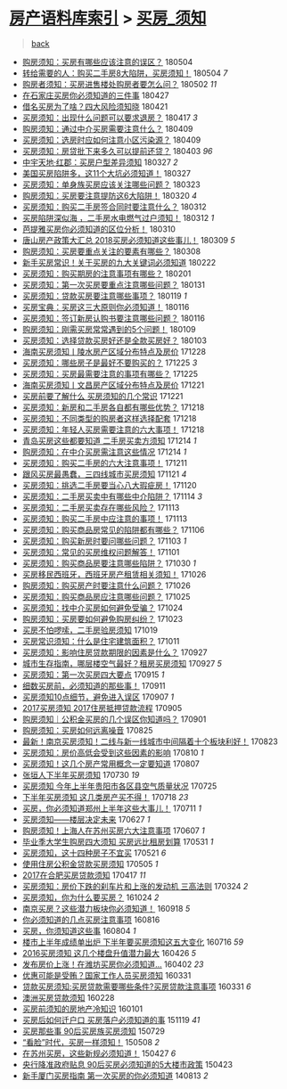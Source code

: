 [房产语料库索引](../../README.md)  > [买房_须知](买房_须知.md)
====
> [back](../README.md)

- [购房须知：买房有哪些应该注意的误区？](http://jkwz.applinzi.com/ittc/7099385093380637707.html#%E8%B4%AD%E6%88%BF%E9%A1%BB%E7%9F%A5%EF%BC%9A%E4%B9%B0%E6%88%BF%E6%9C%89%E5%93%AA%E4%BA%9B%E5%BA%94%E8%AF%A5%E6%B3%A8%E6%84%8F%E7%9A%84%E8%AF%AF%E5%8C%BA%EF%BC%9F) 180504  
- [转给需要的人：购买二手房8大陷阱，买房须知！](http://jkwz.applinzi.com/ittc/7099234787485287430.html#%E8%BD%AC%E7%BB%99%E9%9C%80%E8%A6%81%E7%9A%84%E4%BA%BA%EF%BC%9A%E8%B4%AD%E4%B9%B0%E4%BA%8C%E6%89%8B%E6%88%BF8%E5%A4%A7%E9%99%B7%E9%98%B1%EF%BC%8C%E4%B9%B0%E6%88%BF%E9%A1%BB%E7%9F%A5%EF%BC%81) 180504 *7* 
- [购房者须知：买房进售楼处购房者要怎么问？](http://jkwz.applinzi.com/ittc/7098474727184270353.html#%E8%B4%AD%E6%88%BF%E8%80%85%E9%A1%BB%E7%9F%A5%EF%BC%9A%E4%B9%B0%E6%88%BF%E8%BF%9B%E5%94%AE%E6%A5%BC%E5%A4%84%E8%B4%AD%E6%88%BF%E8%80%85%E8%A6%81%E6%80%8E%E4%B9%88%E9%97%AE%EF%BC%9F) 180502 *11* 
- [在石家庄买房你必须知道的三件事](http://jkwz.applinzi.com/ittc/7096603127396697098.html#%E5%9C%A8%E7%9F%B3%E5%AE%B6%E5%BA%84%E4%B9%B0%E6%88%BF%E4%BD%A0%E5%BF%85%E9%A1%BB%E7%9F%A5%E9%81%93%E7%9A%84%E4%B8%89%E4%BB%B6%E4%BA%8B) 180427  
- [借名买房为了啥？四大风险须知晓](http://jkwz.applinzi.com/ittc/7094478777877005319.html#%E5%80%9F%E5%90%8D%E4%B9%B0%E6%88%BF%E4%B8%BA%E4%BA%86%E5%95%A5%EF%BC%9F%E5%9B%9B%E5%A4%A7%E9%A3%8E%E9%99%A9%E9%A1%BB%E7%9F%A5%E6%99%93) 180421  
- [买房须知：出现什么问题可以要求退房？](http://jkwz.applinzi.com/ittc/7092982018273182726.html#%E4%B9%B0%E6%88%BF%E9%A1%BB%E7%9F%A5%EF%BC%9A%E5%87%BA%E7%8E%B0%E4%BB%80%E4%B9%88%E9%97%AE%E9%A2%98%E5%8F%AF%E4%BB%A5%E8%A6%81%E6%B1%82%E9%80%80%E6%88%BF%EF%BC%9F) 180417 *3* 
- [购房须知：通过中介买房需要注意什么？](http://jkwz.applinzi.com/ittc/7089981942407889927.html#%E8%B4%AD%E6%88%BF%E9%A1%BB%E7%9F%A5%EF%BC%9A%E9%80%9A%E8%BF%87%E4%B8%AD%E4%BB%8B%E4%B9%B0%E6%88%BF%E9%9C%80%E8%A6%81%E6%B3%A8%E6%84%8F%E4%BB%80%E4%B9%88%EF%BC%9F) 180409  
- [买房须知：选房时应如何注意小区污染源？](http://jkwz.applinzi.com/ittc/7089935793441473546.html#%E4%B9%B0%E6%88%BF%E9%A1%BB%E7%9F%A5%EF%BC%9A%E9%80%89%E6%88%BF%E6%97%B6%E5%BA%94%E5%A6%82%E4%BD%95%E6%B3%A8%E6%84%8F%E5%B0%8F%E5%8C%BA%E6%B1%A1%E6%9F%93%E6%BA%90%EF%BC%9F) 180409  
- [买房须知：房贷批下来多久可以提前还贷？](http://jkwz.applinzi.com/ittc/7087782589433906192.html#%E4%B9%B0%E6%88%BF%E9%A1%BB%E7%9F%A5%EF%BC%9A%E6%88%BF%E8%B4%B7%E6%89%B9%E4%B8%8B%E6%9D%A5%E5%A4%9A%E4%B9%85%E5%8F%AF%E4%BB%A5%E6%8F%90%E5%89%8D%E8%BF%98%E8%B4%B7%EF%BC%9F) 180403 *96* 
- [中宇天地·红郡：买房户型差异须知](http://jkwz.applinzi.com/ittc/7085183221967094800.html#%E4%B8%AD%E5%AE%87%E5%A4%A9%E5%9C%B0%C2%B7%E7%BA%A2%E9%83%A1%EF%BC%9A%E4%B9%B0%E6%88%BF%E6%88%B7%E5%9E%8B%E5%B7%AE%E5%BC%82%E9%A1%BB%E7%9F%A5) 180327 *2* 
- [美国买房陷阱多，这11个大坑必须知道！](http://jkwz.applinzi.com/ittc/7084992576996508679.html#%E7%BE%8E%E5%9B%BD%E4%B9%B0%E6%88%BF%E9%99%B7%E9%98%B1%E5%A4%9A%EF%BC%8C%E8%BF%9911%E4%B8%AA%E5%A4%A7%E5%9D%91%E5%BF%85%E9%A1%BB%E7%9F%A5%E9%81%93%EF%BC%81) 180327  
- [买房须知：单身族买房应该关注哪些问题？](http://jkwz.applinzi.com/ittc/7083634355081839632.html#%E4%B9%B0%E6%88%BF%E9%A1%BB%E7%9F%A5%EF%BC%9A%E5%8D%95%E8%BA%AB%E6%97%8F%E4%B9%B0%E6%88%BF%E5%BA%94%E8%AF%A5%E5%85%B3%E6%B3%A8%E5%93%AA%E4%BA%9B%E9%97%AE%E9%A2%98%EF%BC%9F) 180323  
- [购房须知：买房要注意提防这6大陷阱！](http://jkwz.applinzi.com/ittc/7082506312586101776.html#%E8%B4%AD%E6%88%BF%E9%A1%BB%E7%9F%A5%EF%BC%9A%E4%B9%B0%E6%88%BF%E8%A6%81%E6%B3%A8%E6%84%8F%E6%8F%90%E9%98%B2%E8%BF%996%E5%A4%A7%E9%99%B7%E9%98%B1%EF%BC%81) 180320 *4* 
- [买房须知：购买二手房签合同时要注意什么？](http://jkwz.applinzi.com/ittc/7079552161560396811.html#%E4%B9%B0%E6%88%BF%E9%A1%BB%E7%9F%A5%EF%BC%9A%E8%B4%AD%E4%B9%B0%E4%BA%8C%E6%89%8B%E6%88%BF%E7%AD%BE%E5%90%88%E5%90%8C%E6%97%B6%E8%A6%81%E6%B3%A8%E6%84%8F%E4%BB%80%E4%B9%88%EF%BC%9F) 180312  
- [买房陷阱深似海 ，二手房水电燃气过户须知！](http://jkwz.applinzi.com/ittc/7079519805331997706.html#%E4%B9%B0%E6%88%BF%E9%99%B7%E9%98%B1%E6%B7%B1%E4%BC%BC%E6%B5%B7+%EF%BC%8C%E4%BA%8C%E6%89%8B%E6%88%BF%E6%B0%B4%E7%94%B5%E7%87%83%E6%B0%94%E8%BF%87%E6%88%B7%E9%A1%BB%E7%9F%A5%EF%BC%81) 180312 *1* 
- [芭提雅买房你必须知道的区位分析！](http://jkwz.applinzi.com/ittc/7078965755637138448.html#%E8%8A%AD%E6%8F%90%E9%9B%85%E4%B9%B0%E6%88%BF%E4%BD%A0%E5%BF%85%E9%A1%BB%E7%9F%A5%E9%81%93%E7%9A%84%E5%8C%BA%E4%BD%8D%E5%88%86%E6%9E%90%EF%BC%81) 180310  
- [唐山房产政策大汇总 2018买房必须知道这些事儿！](http://jkwz.applinzi.com/ittc/7078469040366683153.html#%E5%94%90%E5%B1%B1%E6%88%BF%E4%BA%A7%E6%94%BF%E7%AD%96%E5%A4%A7%E6%B1%87%E6%80%BB+2018%E4%B9%B0%E6%88%BF%E5%BF%85%E9%A1%BB%E7%9F%A5%E9%81%93%E8%BF%99%E4%BA%9B%E4%BA%8B%E5%84%BF%EF%BC%81) 180309 *5* 
- [购房须知：买房要重点关注的要素有哪些？](http://jkwz.applinzi.com/ittc/7078118938271810566.html#%E8%B4%AD%E6%88%BF%E9%A1%BB%E7%9F%A5%EF%BC%9A%E4%B9%B0%E6%88%BF%E8%A6%81%E9%87%8D%E7%82%B9%E5%85%B3%E6%B3%A8%E7%9A%84%E8%A6%81%E7%B4%A0%E6%9C%89%E5%93%AA%E4%BA%9B%EF%BC%9F) 180308  
- [新手买房常识！关于买房的九大关键词必须知道](http://jkwz.applinzi.com/ittc/7072827582062265360.html#%E6%96%B0%E6%89%8B%E4%B9%B0%E6%88%BF%E5%B8%B8%E8%AF%86%EF%BC%81%E5%85%B3%E4%BA%8E%E4%B9%B0%E6%88%BF%E7%9A%84%E4%B9%9D%E5%A4%A7%E5%85%B3%E9%94%AE%E8%AF%8D%E5%BF%85%E9%A1%BB%E7%9F%A5%E9%81%93) 180222  
- [买房须知：购买期房的注意事项有哪些？](http://jkwz.applinzi.com/ittc/7065134501636604945.html#%E4%B9%B0%E6%88%BF%E9%A1%BB%E7%9F%A5%EF%BC%9A%E8%B4%AD%E4%B9%B0%E6%9C%9F%E6%88%BF%E7%9A%84%E6%B3%A8%E6%84%8F%E4%BA%8B%E9%A1%B9%E6%9C%89%E5%93%AA%E4%BA%9B%EF%BC%9F) 180201  
- [买房须知：第一次买房要重点注意哪些问题？](http://jkwz.applinzi.com/ittc/7064799857544266768.html#%E4%B9%B0%E6%88%BF%E9%A1%BB%E7%9F%A5%EF%BC%9A%E7%AC%AC%E4%B8%80%E6%AC%A1%E4%B9%B0%E6%88%BF%E8%A6%81%E9%87%8D%E7%82%B9%E6%B3%A8%E6%84%8F%E5%93%AA%E4%BA%9B%E9%97%AE%E9%A2%98%EF%BC%9F) 180131  
- [买房须知：贷款买房要注意哪些事项？](http://jkwz.applinzi.com/ittc/7060289878862857232.html#%E4%B9%B0%E6%88%BF%E9%A1%BB%E7%9F%A5%EF%BC%9A%E8%B4%B7%E6%AC%BE%E4%B9%B0%E6%88%BF%E8%A6%81%E6%B3%A8%E6%84%8F%E5%93%AA%E4%BA%9B%E4%BA%8B%E9%A1%B9%EF%BC%9F) 180119 *1* 
- [买房宝典：买房这三大原则你必须知道！](http://jkwz.applinzi.com/ittc/7059262669133972490.html#%E4%B9%B0%E6%88%BF%E5%AE%9D%E5%85%B8%EF%BC%9A%E4%B9%B0%E6%88%BF%E8%BF%99%E4%B8%89%E5%A4%A7%E5%8E%9F%E5%88%99%E4%BD%A0%E5%BF%85%E9%A1%BB%E7%9F%A5%E9%81%93%EF%BC%81) 180116  
- [买房须知：签订新房认购书要注意哪些问题？](http://jkwz.applinzi.com/ittc/7059201868696126480.html#%E4%B9%B0%E6%88%BF%E9%A1%BB%E7%9F%A5%EF%BC%9A%E7%AD%BE%E8%AE%A2%E6%96%B0%E6%88%BF%E8%AE%A4%E8%B4%AD%E4%B9%A6%E8%A6%81%E6%B3%A8%E6%84%8F%E5%93%AA%E4%BA%9B%E9%97%AE%E9%A2%98%EF%BC%9F) 180116  
- [购房须知：刚需买房常常遇到的5个问题！](http://jkwz.applinzi.com/ittc/7056634553668469767.html#%E8%B4%AD%E6%88%BF%E9%A1%BB%E7%9F%A5%EF%BC%9A%E5%88%9A%E9%9C%80%E4%B9%B0%E6%88%BF%E5%B8%B8%E5%B8%B8%E9%81%87%E5%88%B0%E7%9A%845%E4%B8%AA%E9%97%AE%E9%A2%98%EF%BC%81) 180109  
- [买房须知：选择贷款买房好还是全款买房好？](http://jkwz.applinzi.com/ittc/7054381063592215563.html#%E4%B9%B0%E6%88%BF%E9%A1%BB%E7%9F%A5%EF%BC%9A%E9%80%89%E6%8B%A9%E8%B4%B7%E6%AC%BE%E4%B9%B0%E6%88%BF%E5%A5%BD%E8%BF%98%E6%98%AF%E5%85%A8%E6%AC%BE%E4%B9%B0%E6%88%BF%E5%A5%BD%EF%BC%9F) 180103  
- [海南买房须知丨陵水房产区域分布特点及房价](http://jkwz.applinzi.com/ittc/7052131995377746961.html#%E6%B5%B7%E5%8D%97%E4%B9%B0%E6%88%BF%E9%A1%BB%E7%9F%A5%E4%B8%A8%E9%99%B5%E6%B0%B4%E6%88%BF%E4%BA%A7%E5%8C%BA%E5%9F%9F%E5%88%86%E5%B8%83%E7%89%B9%E7%82%B9%E5%8F%8A%E6%88%BF%E4%BB%B7) 171228  
- [买房须知：哪些房子是最好不要购买的？](http://jkwz.applinzi.com/ittc/7051022004398851088.html#%E4%B9%B0%E6%88%BF%E9%A1%BB%E7%9F%A5%EF%BC%9A%E5%93%AA%E4%BA%9B%E6%88%BF%E5%AD%90%E6%98%AF%E6%9C%80%E5%A5%BD%E4%B8%8D%E8%A6%81%E8%B4%AD%E4%B9%B0%E7%9A%84%EF%BC%9F) 171225 *3* 
- [买房须知：买房最需要注意的事项有哪些？](http://jkwz.applinzi.com/ittc/7051022006881879056.html#%E4%B9%B0%E6%88%BF%E9%A1%BB%E7%9F%A5%EF%BC%9A%E4%B9%B0%E6%88%BF%E6%9C%80%E9%9C%80%E8%A6%81%E6%B3%A8%E6%84%8F%E7%9A%84%E4%BA%8B%E9%A1%B9%E6%9C%89%E5%93%AA%E4%BA%9B%EF%BC%9F) 171225  
- [海南买房须知丨文昌房产区域分布特点及房价](http://jkwz.applinzi.com/ittc/7049491347948438544.html#%E6%B5%B7%E5%8D%97%E4%B9%B0%E6%88%BF%E9%A1%BB%E7%9F%A5%E4%B8%A8%E6%96%87%E6%98%8C%E6%88%BF%E4%BA%A7%E5%8C%BA%E5%9F%9F%E5%88%86%E5%B8%83%E7%89%B9%E7%82%B9%E5%8F%8A%E6%88%BF%E4%BB%B7) 171221  
- [买房前要了解什么 买房须知的几个常识](http://jkwz.applinzi.com/ittc/7049455540537656336.html#%E4%B9%B0%E6%88%BF%E5%89%8D%E8%A6%81%E4%BA%86%E8%A7%A3%E4%BB%80%E4%B9%88+%E4%B9%B0%E6%88%BF%E9%A1%BB%E7%9F%A5%E7%9A%84%E5%87%A0%E4%B8%AA%E5%B8%B8%E8%AF%86) 171221  
- [买房须知：新房和二手房各自都有哪些优势？](http://jkwz.applinzi.com/ittc/7048468463687828497.html#%E4%B9%B0%E6%88%BF%E9%A1%BB%E7%9F%A5%EF%BC%9A%E6%96%B0%E6%88%BF%E5%92%8C%E4%BA%8C%E6%89%8B%E6%88%BF%E5%90%84%E8%87%AA%E9%83%BD%E6%9C%89%E5%93%AA%E4%BA%9B%E4%BC%98%E5%8A%BF%EF%BC%9F) 171218  
- [买房须知：不同类型的购房者这样选择配套](http://jkwz.applinzi.com/ittc/7048465888326452241.html#%E4%B9%B0%E6%88%BF%E9%A1%BB%E7%9F%A5%EF%BC%9A%E4%B8%8D%E5%90%8C%E7%B1%BB%E5%9E%8B%E7%9A%84%E8%B4%AD%E6%88%BF%E8%80%85%E8%BF%99%E6%A0%B7%E9%80%89%E6%8B%A9%E9%85%8D%E5%A5%97) 171218  
- [买房须知：年轻人买房需要注意的六大事项！](http://jkwz.applinzi.com/ittc/7048465879732323345.html#%E4%B9%B0%E6%88%BF%E9%A1%BB%E7%9F%A5%EF%BC%9A%E5%B9%B4%E8%BD%BB%E4%BA%BA%E4%B9%B0%E6%88%BF%E9%9C%80%E8%A6%81%E6%B3%A8%E6%84%8F%E7%9A%84%E5%85%AD%E5%A4%A7%E4%BA%8B%E9%A1%B9%EF%BC%81) 171218  
- [青岛买房这些都要知道 二手房买卖方须知](http://jkwz.applinzi.com/ittc/7046976787580453905.html#%E9%9D%92%E5%B2%9B%E4%B9%B0%E6%88%BF%E8%BF%99%E4%BA%9B%E9%83%BD%E8%A6%81%E7%9F%A5%E9%81%93+%E4%BA%8C%E6%89%8B%E6%88%BF%E4%B9%B0%E5%8D%96%E6%96%B9%E9%A1%BB%E7%9F%A5) 171214 *1* 
- [购房须知：在中介买房需注意这些情况](http://jkwz.applinzi.com/ittc/7046894091214783505.html#%E8%B4%AD%E6%88%BF%E9%A1%BB%E7%9F%A5%EF%BC%9A%E5%9C%A8%E4%B8%AD%E4%BB%8B%E4%B9%B0%E6%88%BF%E9%9C%80%E6%B3%A8%E6%84%8F%E8%BF%99%E4%BA%9B%E6%83%85%E5%86%B5) 171214 *1* 
- [买房须知：购买二手房的六大注意事项！](http://jkwz.applinzi.com/ittc/7045868867207824401.html#%E4%B9%B0%E6%88%BF%E9%A1%BB%E7%9F%A5%EF%BC%9A%E8%B4%AD%E4%B9%B0%E4%BA%8C%E6%89%8B%E6%88%BF%E7%9A%84%E5%85%AD%E5%A4%A7%E6%B3%A8%E6%84%8F%E4%BA%8B%E9%A1%B9%EF%BC%81) 171211  
- [跟风买房最愚蠢，三四线城市买房须知](http://jkwz.applinzi.com/ittc/7038498468702716944.html#%E8%B7%9F%E9%A3%8E%E4%B9%B0%E6%88%BF%E6%9C%80%E6%84%9A%E8%A0%A2%EF%BC%8C%E4%B8%89%E5%9B%9B%E7%BA%BF%E5%9F%8E%E5%B8%82%E4%B9%B0%E6%88%BF%E9%A1%BB%E7%9F%A5) 171121 *4* 
- [买房须知：挑选二手房要当心八大瑕疵房！](http://jkwz.applinzi.com/ittc/7038064470918693905.html#%E4%B9%B0%E6%88%BF%E9%A1%BB%E7%9F%A5%EF%BC%9A%E6%8C%91%E9%80%89%E4%BA%8C%E6%89%8B%E6%88%BF%E8%A6%81%E5%BD%93%E5%BF%83%E5%85%AB%E5%A4%A7%E7%91%95%E7%96%B5%E6%88%BF%EF%BC%81) 171120  
- [买房须知：二手房买卖中有哪些中介陷阱？](http://jkwz.applinzi.com/ittc/7035886995442762768.html#%E4%B9%B0%E6%88%BF%E9%A1%BB%E7%9F%A5%EF%BC%9A%E4%BA%8C%E6%89%8B%E6%88%BF%E4%B9%B0%E5%8D%96%E4%B8%AD%E6%9C%89%E5%93%AA%E4%BA%9B%E4%B8%AD%E4%BB%8B%E9%99%B7%E9%98%B1%EF%BC%9F) 171114 *3* 
- [买房须知：二手房买卖存在哪些风险？](http://jkwz.applinzi.com/ittc/7035490016950748176.html#%E4%B9%B0%E6%88%BF%E9%A1%BB%E7%9F%A5%EF%BC%9A%E4%BA%8C%E6%89%8B%E6%88%BF%E4%B9%B0%E5%8D%96%E5%AD%98%E5%9C%A8%E5%93%AA%E4%BA%9B%E9%A3%8E%E9%99%A9%EF%BC%9F) 171113  
- [买房须知：购买二手房中应注意的事项！](http://jkwz.applinzi.com/ittc/7035366316813321232.html#%E4%B9%B0%E6%88%BF%E9%A1%BB%E7%9F%A5%EF%BC%9A%E8%B4%AD%E4%B9%B0%E4%BA%8C%E6%89%8B%E6%88%BF%E4%B8%AD%E5%BA%94%E6%B3%A8%E6%84%8F%E7%9A%84%E4%BA%8B%E9%A1%B9%EF%BC%81) 171113  
- [买房须知：购买商品房常见的陷阱都有哪些？](http://jkwz.applinzi.com/ittc/7032852441358402576.html#%E4%B9%B0%E6%88%BF%E9%A1%BB%E7%9F%A5%EF%BC%9A%E8%B4%AD%E4%B9%B0%E5%95%86%E5%93%81%E6%88%BF%E5%B8%B8%E8%A7%81%E7%9A%84%E9%99%B7%E9%98%B1%E9%83%BD%E6%9C%89%E5%93%AA%E4%BA%9B%EF%BC%9F) 171106  
- [买房须知：购买新房时要问哪些问题？](http://jkwz.applinzi.com/ittc/7031754117230363664.html#%E4%B9%B0%E6%88%BF%E9%A1%BB%E7%9F%A5%EF%BC%9A%E8%B4%AD%E4%B9%B0%E6%96%B0%E6%88%BF%E6%97%B6%E8%A6%81%E9%97%AE%E5%93%AA%E4%BA%9B%E9%97%AE%E9%A2%98%EF%BC%9F) 171103 *1* 
- [买房须知：常见的买房维权问题解答！](http://jkwz.applinzi.com/ittc/7030924090850935824.html#%E4%B9%B0%E6%88%BF%E9%A1%BB%E7%9F%A5%EF%BC%9A%E5%B8%B8%E8%A7%81%E7%9A%84%E4%B9%B0%E6%88%BF%E7%BB%B4%E6%9D%83%E9%97%AE%E9%A2%98%E8%A7%A3%E7%AD%94%EF%BC%81) 171101  
- [买房须知：购买商品房要注意哪些陷阱？](http://jkwz.applinzi.com/ittc/7030253418852123664.html#%E4%B9%B0%E6%88%BF%E9%A1%BB%E7%9F%A5%EF%BC%9A%E8%B4%AD%E4%B9%B0%E5%95%86%E5%93%81%E6%88%BF%E8%A6%81%E6%B3%A8%E6%84%8F%E5%93%AA%E4%BA%9B%E9%99%B7%E9%98%B1%EF%BC%9F) 171030 *1* 
- [买房移民西班牙，西班牙房产租赁相关须知！](http://jkwz.applinzi.com/ittc/7028808564376863761.html#%E4%B9%B0%E6%88%BF%E7%A7%BB%E6%B0%91%E8%A5%BF%E7%8F%AD%E7%89%99%EF%BC%8C%E8%A5%BF%E7%8F%AD%E7%89%99%E6%88%BF%E4%BA%A7%E7%A7%9F%E8%B5%81%E7%9B%B8%E5%85%B3%E9%A1%BB%E7%9F%A5%EF%BC%81) 171026  
- [购房须知：购买房产时要注意什么问题？](http://jkwz.applinzi.com/ittc/7028757097183970320.html#%E8%B4%AD%E6%88%BF%E9%A1%BB%E7%9F%A5%EF%BC%9A%E8%B4%AD%E4%B9%B0%E6%88%BF%E4%BA%A7%E6%97%B6%E8%A6%81%E6%B3%A8%E6%84%8F%E4%BB%80%E4%B9%88%E9%97%AE%E9%A2%98%EF%BC%9F) 171026  
- [买房须知：购买商品房应注意哪些问题？](http://jkwz.applinzi.com/ittc/7028406941167125520.html#%E4%B9%B0%E6%88%BF%E9%A1%BB%E7%9F%A5%EF%BC%9A%E8%B4%AD%E4%B9%B0%E5%95%86%E5%93%81%E6%88%BF%E5%BA%94%E6%B3%A8%E6%84%8F%E5%93%AA%E4%BA%9B%E9%97%AE%E9%A2%98%EF%BC%9F) 171025  
- [买房须知：找中介买房如何避免受骗？](http://jkwz.applinzi.com/ittc/7027963491703587857.html#%E4%B9%B0%E6%88%BF%E9%A1%BB%E7%9F%A5%EF%BC%9A%E6%89%BE%E4%B8%AD%E4%BB%8B%E4%B9%B0%E6%88%BF%E5%A6%82%E4%BD%95%E9%81%BF%E5%85%8D%E5%8F%97%E9%AA%97%EF%BC%9F) 171024  
- [购房须知：买房要如何避免购房纠纷？](http://jkwz.applinzi.com/ittc/7027583633760715793.html#%E8%B4%AD%E6%88%BF%E9%A1%BB%E7%9F%A5%EF%BC%9A%E4%B9%B0%E6%88%BF%E8%A6%81%E5%A6%82%E4%BD%95%E9%81%BF%E5%85%8D%E8%B4%AD%E6%88%BF%E7%BA%A0%E7%BA%B7%EF%BC%9F) 171023  
- [买房不怕啰嗦，二手房验房须知](http://jkwz.applinzi.com/ittc/7026090767414723601.html#%E4%B9%B0%E6%88%BF%E4%B8%8D%E6%80%95%E5%95%B0%E5%97%A6%EF%BC%8C%E4%BA%8C%E6%89%8B%E6%88%BF%E9%AA%8C%E6%88%BF%E9%A1%BB%E7%9F%A5) 171019  
- [买房常识须知：什么是住宅建筑面积？](http://jkwz.applinzi.com/ittc/7023213845806580752.html#%E4%B9%B0%E6%88%BF%E5%B8%B8%E8%AF%86%E9%A1%BB%E7%9F%A5%EF%BC%9A%E4%BB%80%E4%B9%88%E6%98%AF%E4%BD%8F%E5%AE%85%E5%BB%BA%E7%AD%91%E9%9D%A2%E7%A7%AF%EF%BC%9F) 171011  
- [买房须知：影响住房贷款期限的因素是什么？](http://jkwz.applinzi.com/ittc/7017949034243949585.html#%E4%B9%B0%E6%88%BF%E9%A1%BB%E7%9F%A5%EF%BC%9A%E5%BD%B1%E5%93%8D%E4%BD%8F%E6%88%BF%E8%B4%B7%E6%AC%BE%E6%9C%9F%E9%99%90%E7%9A%84%E5%9B%A0%E7%B4%A0%E6%98%AF%E4%BB%80%E4%B9%88%EF%BC%9F) 170927  
- [城市生存指南，哪层楼空气最好？租房买房须知](http://jkwz.applinzi.com/ittc/7017908102626804752.html#%E5%9F%8E%E5%B8%82%E7%94%9F%E5%AD%98%E6%8C%87%E5%8D%97%EF%BC%8C%E5%93%AA%E5%B1%82%E6%A5%BC%E7%A9%BA%E6%B0%94%E6%9C%80%E5%A5%BD%EF%BC%9F%E7%A7%9F%E6%88%BF%E4%B9%B0%E6%88%BF%E9%A1%BB%E7%9F%A5) 170927 *5* 
- [买房须知：第一次买房四大要点](http://jkwz.applinzi.com/ittc/7013580973206406160.html#%E4%B9%B0%E6%88%BF%E9%A1%BB%E7%9F%A5%EF%BC%9A%E7%AC%AC%E4%B8%80%E6%AC%A1%E4%B9%B0%E6%88%BF%E5%9B%9B%E5%A4%A7%E8%A6%81%E7%82%B9) 170915 *1* 
- [细数买房前，必须知道的那些事！](http://jkwz.applinzi.com/ittc/7011698414293877777.html#%E7%BB%86%E6%95%B0%E4%B9%B0%E6%88%BF%E5%89%8D%EF%BC%8C%E5%BF%85%E9%A1%BB%E7%9F%A5%E9%81%93%E7%9A%84%E9%82%A3%E4%BA%9B%E4%BA%8B%EF%BC%81) 170911  
- [买房须知10点细节，避免进入误区](http://jkwz.applinzi.com/ittc/7010624658507039760.html#%E4%B9%B0%E6%88%BF%E9%A1%BB%E7%9F%A510%E7%82%B9%E7%BB%86%E8%8A%82%EF%BC%8C%E9%81%BF%E5%85%8D%E8%BF%9B%E5%85%A5%E8%AF%AF%E5%8C%BA) 170907 *1* 
- [2017买房须知 2017住房抵押贷款流程](http://jkwz.applinzi.com/ittc/7009805596948431888.html#2017%E4%B9%B0%E6%88%BF%E9%A1%BB%E7%9F%A5+2017%E4%BD%8F%E6%88%BF%E6%8A%B5%E6%8A%BC%E8%B4%B7%E6%AC%BE%E6%B5%81%E7%A8%8B) 170905  
- [购房须知｜公积金买房的几个误区你知道吗？](http://jkwz.applinzi.com/ittc/7008302239561810961.html#%E8%B4%AD%E6%88%BF%E9%A1%BB%E7%9F%A5%EF%BD%9C%E5%85%AC%E7%A7%AF%E9%87%91%E4%B9%B0%E6%88%BF%E7%9A%84%E5%87%A0%E4%B8%AA%E8%AF%AF%E5%8C%BA%E4%BD%A0%E7%9F%A5%E9%81%93%E5%90%97%EF%BC%9F) 170901  
- [购房须知：买房如何远离噪音](http://jkwz.applinzi.com/ittc/7005774755968582672.html#%E8%B4%AD%E6%88%BF%E9%A1%BB%E7%9F%A5%EF%BC%9A%E4%B9%B0%E6%88%BF%E5%A6%82%E4%BD%95%E8%BF%9C%E7%A6%BB%E5%99%AA%E9%9F%B3) 170825  
- [最新！南京买房须知！二线与新一线城市中间隔着十个板块利好！](http://jkwz.applinzi.com/ittc/7004927218596447248.html#%E6%9C%80%E6%96%B0%EF%BC%81%E5%8D%97%E4%BA%AC%E4%B9%B0%E6%88%BF%E9%A1%BB%E7%9F%A5%EF%BC%81%E4%BA%8C%E7%BA%BF%E4%B8%8E%E6%96%B0%E4%B8%80%E7%BA%BF%E5%9F%8E%E5%B8%82%E4%B8%AD%E9%97%B4%E9%9A%94%E7%9D%80%E5%8D%81%E4%B8%AA%E6%9D%BF%E5%9D%97%E5%88%A9%E5%A5%BD%EF%BC%81) 170823  
- [买房须知：房价高低会受到这些因素的影响](http://jkwz.applinzi.com/ittc/7000178792730199057.html#%E4%B9%B0%E6%88%BF%E9%A1%BB%E7%9F%A5%EF%BC%9A%E6%88%BF%E4%BB%B7%E9%AB%98%E4%BD%8E%E4%BC%9A%E5%8F%97%E5%88%B0%E8%BF%99%E4%BA%9B%E5%9B%A0%E7%B4%A0%E7%9A%84%E5%BD%B1%E5%93%8D) 170810 *1* 
- [买房须知！这几个房产常用概念一定要知道](http://jkwz.applinzi.com/ittc/6999016976159343632.html#%E4%B9%B0%E6%88%BF%E9%A1%BB%E7%9F%A5%EF%BC%81%E8%BF%99%E5%87%A0%E4%B8%AA%E6%88%BF%E4%BA%A7%E5%B8%B8%E7%94%A8%E6%A6%82%E5%BF%B5%E4%B8%80%E5%AE%9A%E8%A6%81%E7%9F%A5%E9%81%93) 170807  
- [张垣人下半年买房须知](http://jkwz.applinzi.com/ittc/6996182251648582672.html#%E5%BC%A0%E5%9E%A3%E4%BA%BA%E4%B8%8B%E5%8D%8A%E5%B9%B4%E4%B9%B0%E6%88%BF%E9%A1%BB%E7%9F%A5) 170730 *19* 
- [买房须知 今年上半年贵阳市各区县空气质量状况](http://jkwz.applinzi.com/ittc/6994019404541854736.html#%E4%B9%B0%E6%88%BF%E9%A1%BB%E7%9F%A5+%E4%BB%8A%E5%B9%B4%E4%B8%8A%E5%8D%8A%E5%B9%B4%E8%B4%B5%E9%98%B3%E5%B8%82%E5%90%84%E5%8C%BA%E5%8E%BF%E7%A9%BA%E6%B0%94%E8%B4%A8%E9%87%8F%E7%8A%B6%E5%86%B5) 170725  
- [下半年买房须知 这几类房产买不得！](http://jkwz.applinzi.com/ittc/6991750124769117200.html#%E4%B8%8B%E5%8D%8A%E5%B9%B4%E4%B9%B0%E6%88%BF%E9%A1%BB%E7%9F%A5+%E8%BF%99%E5%87%A0%E7%B1%BB%E6%88%BF%E4%BA%A7%E4%B9%B0%E4%B8%8D%E5%BE%97%EF%BC%81) 170718 *23* 
- [买房，你必须知道郑州上半年这些大事儿！](http://jkwz.applinzi.com/ittc/6989137749834466321.html#%E4%B9%B0%E6%88%BF%EF%BC%8C%E4%BD%A0%E5%BF%85%E9%A1%BB%E7%9F%A5%E9%81%93%E9%83%91%E5%B7%9E%E4%B8%8A%E5%8D%8A%E5%B9%B4%E8%BF%99%E4%BA%9B%E5%A4%A7%E4%BA%8B%E5%84%BF%EF%BC%81) 170711 *1* 
- [买房须知——楼层决定未来](http://jkwz.applinzi.com/ittc/6983772409759794180.html#%E4%B9%B0%E6%88%BF%E9%A1%BB%E7%9F%A5%E2%80%94%E2%80%94%E6%A5%BC%E5%B1%82%E5%86%B3%E5%AE%9A%E6%9C%AA%E6%9D%A5) 170627 *1* 
- [购房须知！上海人在苏州买房六大注意事项](http://jkwz.applinzi.com/ittc/6976455278705771524.html#%E8%B4%AD%E6%88%BF%E9%A1%BB%E7%9F%A5%EF%BC%81%E4%B8%8A%E6%B5%B7%E4%BA%BA%E5%9C%A8%E8%8B%8F%E5%B7%9E%E4%B9%B0%E6%88%BF%E5%85%AD%E5%A4%A7%E6%B3%A8%E6%84%8F%E4%BA%8B%E9%A1%B9) 170607 *1* 
- [毕业季大学生购房四大须知 买房远比租房划算](http://jkwz.applinzi.com/ittc/6973870676568966149.html#%E6%AF%95%E4%B8%9A%E5%AD%A3%E5%A4%A7%E5%AD%A6%E7%94%9F%E8%B4%AD%E6%88%BF%E5%9B%9B%E5%A4%A7%E9%A1%BB%E7%9F%A5+%E4%B9%B0%E6%88%BF%E8%BF%9C%E6%AF%94%E7%A7%9F%E6%88%BF%E5%88%92%E7%AE%97) 170531 *1* 
- [买房须知，这十四种房子不宜买](http://jkwz.applinzi.com/ittc/6969699837581722628.html#%E4%B9%B0%E6%88%BF%E9%A1%BB%E7%9F%A5%EF%BC%8C%E8%BF%99%E5%8D%81%E5%9B%9B%E7%A7%8D%E6%88%BF%E5%AD%90%E4%B8%8D%E5%AE%9C%E4%B9%B0) 170521 *6* 
- [使用住房公积金贷款买房须知](http://jkwz.applinzi.com/ittc/6964196398378517509.html#%E4%BD%BF%E7%94%A8%E4%BD%8F%E6%88%BF%E5%85%AC%E7%A7%AF%E9%87%91%E8%B4%B7%E6%AC%BE%E4%B9%B0%E6%88%BF%E9%A1%BB%E7%9F%A5) 170505 *1* 
- [2017在合肥买房贷款须知](http://jkwz.applinzi.com/ittc/6957512193422656517.html#2017%E5%9C%A8%E5%90%88%E8%82%A5%E4%B9%B0%E6%88%BF%E8%B4%B7%E6%AC%BE%E9%A1%BB%E7%9F%A5) 170417 *11* 
- [买房须知：房价下跌的刹车片和上涨的发动机 三高法则](http://jkwz.applinzi.com/ittc/6948379194265437188.html#%E4%B9%B0%E6%88%BF%E9%A1%BB%E7%9F%A5%EF%BC%9A%E6%88%BF%E4%BB%B7%E4%B8%8B%E8%B7%8C%E7%9A%84%E5%88%B9%E8%BD%A6%E7%89%87%E5%92%8C%E4%B8%8A%E6%B6%A8%E7%9A%84%E5%8F%91%E5%8A%A8%E6%9C%BA+%E4%B8%89%E9%AB%98%E6%B3%95%E5%88%99) 170324 *2* 
- [买房须知，你为什么要买房？](http://jkwz.applinzi.com/ittc/6892505450569794564.html#%E4%B9%B0%E6%88%BF%E9%A1%BB%E7%9F%A5%EF%BC%8C%E4%BD%A0%E4%B8%BA%E4%BB%80%E4%B9%88%E8%A6%81%E4%B9%B0%E6%88%BF%EF%BC%9F) 161024 *2* 
- [南京买房？这些潜力板块你必须知道！](http://jkwz.applinzi.com/ittc/6879322279791559685.html#%E5%8D%97%E4%BA%AC%E4%B9%B0%E6%88%BF%EF%BC%9F%E8%BF%99%E4%BA%9B%E6%BD%9C%E5%8A%9B%E6%9D%BF%E5%9D%97%E4%BD%A0%E5%BF%85%E9%A1%BB%E7%9F%A5%E9%81%93%EF%BC%81) 160918 *5* 
- [你必须知道的几点买房注意事项](http://jkwz.applinzi.com/ittc/6866893194234692613.html#%E4%BD%A0%E5%BF%85%E9%A1%BB%E7%9F%A5%E9%81%93%E7%9A%84%E5%87%A0%E7%82%B9%E4%B9%B0%E6%88%BF%E6%B3%A8%E6%84%8F%E4%BA%8B%E9%A1%B9) 160816  
- [买房，你须知道这些事](http://jkwz.applinzi.com/ittc/6862424696330650629.html#%E4%B9%B0%E6%88%BF%EF%BC%8C%E4%BD%A0%E9%A1%BB%E7%9F%A5%E9%81%93%E8%BF%99%E4%BA%9B%E4%BA%8B) 160804 *1* 
- [楼市上半年成绩单出炉 下半年要买房须知这五大变化](http://jkwz.applinzi.com/ittc/6855235501501711365.html#%E6%A5%BC%E5%B8%82%E4%B8%8A%E5%8D%8A%E5%B9%B4%E6%88%90%E7%BB%A9%E5%8D%95%E5%87%BA%E7%82%89+%E4%B8%8B%E5%8D%8A%E5%B9%B4%E8%A6%81%E4%B9%B0%E6%88%BF%E9%A1%BB%E7%9F%A5%E8%BF%99%E4%BA%94%E5%A4%A7%E5%8F%98%E5%8C%96) 160716 *59* 
- [2016买房须知 这几个楼盘升值潜力最大](http://jkwz.applinzi.com/ittc/6825315327197840388.html#2016%E4%B9%B0%E6%88%BF%E9%A1%BB%E7%9F%A5+%E8%BF%99%E5%87%A0%E4%B8%AA%E6%A5%BC%E7%9B%98%E5%8D%87%E5%80%BC%E6%BD%9C%E5%8A%9B%E6%9C%80%E5%A4%A7) 160426 *5* 
- [发布房价上涨！在潍坊买房你必须知道...](http://jkwz.applinzi.com/ittc/6816437096445117445.html#%E5%8F%91%E5%B8%83%E6%88%BF%E4%BB%B7%E4%B8%8A%E6%B6%A8%EF%BC%81%E5%9C%A8%E6%BD%8D%E5%9D%8A%E4%B9%B0%E6%88%BF%E4%BD%A0%E5%BF%85%E9%A1%BB%E7%9F%A5%E9%81%93...) 160402 *23* 
- [优惠可能是受贿？国家工作人员买房须知](http://jkwz.applinzi.com/ittc/6815812792279892997.html#%E4%BC%98%E6%83%A0%E5%8F%AF%E8%83%BD%E6%98%AF%E5%8F%97%E8%B4%BF%EF%BC%9F%E5%9B%BD%E5%AE%B6%E5%B7%A5%E4%BD%9C%E4%BA%BA%E5%91%98%E4%B9%B0%E6%88%BF%E9%A1%BB%E7%9F%A5) 160331  
- [贷款买房须知:买房贷款需要哪些条件?买房贷款注意事项](http://jkwz.applinzi.com/ittc/6815657622757704709.html#%E8%B4%B7%E6%AC%BE%E4%B9%B0%E6%88%BF%E9%A1%BB%E7%9F%A5%3A%E4%B9%B0%E6%88%BF%E8%B4%B7%E6%AC%BE%E9%9C%80%E8%A6%81%E5%93%AA%E4%BA%9B%E6%9D%A1%E4%BB%B6%3F%E4%B9%B0%E6%88%BF%E8%B4%B7%E6%AC%BE%E6%B3%A8%E6%84%8F%E4%BA%8B%E9%A1%B9) 160331 *6* 
- [澳洲买房贷款须知](http://jkwz.applinzi.com/ittc/6803721568911885316.html#%E6%BE%B3%E6%B4%B2%E4%B9%B0%E6%88%BF%E8%B4%B7%E6%AC%BE%E9%A1%BB%E7%9F%A5) 160228  
- [买房前须知的房地产冷知识](http://jkwz.applinzi.com/ittc/6782334685028025349.html#%E4%B9%B0%E6%88%BF%E5%89%8D%E9%A1%BB%E7%9F%A5%E7%9A%84%E6%88%BF%E5%9C%B0%E4%BA%A7%E5%86%B7%E7%9F%A5%E8%AF%86) 160101  
- [买房后如何迁户口 买房落户必须知道的事](http://jkwz.applinzi.com/ittc/6766357031674184709.html#%E4%B9%B0%E6%88%BF%E5%90%8E%E5%A6%82%E4%BD%95%E8%BF%81%E6%88%B7%E5%8F%A3+%E4%B9%B0%E6%88%BF%E8%90%BD%E6%88%B7%E5%BF%85%E9%A1%BB%E7%9F%A5%E9%81%93%E7%9A%84%E4%BA%8B) 151119 *41* 
- [买房那些事 90后买房族买房须知](http://jkwz.applinzi.com/ittc/547650611432318934.html#%E4%B9%B0%E6%88%BF%E9%82%A3%E4%BA%9B%E4%BA%8B+90%E5%90%8E%E4%B9%B0%E6%88%BF%E6%97%8F%E4%B9%B0%E6%88%BF%E9%A1%BB%E7%9F%A5) 150729  
- [“看脸”时代，买房一样须知！](http://jkwz.applinzi.com/ittc/547650611409553743.html#%E2%80%9C%E7%9C%8B%E8%84%B8%E2%80%9D%E6%97%B6%E4%BB%A3%EF%BC%8C%E4%B9%B0%E6%88%BF%E4%B8%80%E6%A0%B7%E9%A1%BB%E7%9F%A5%EF%BC%81) 150508 *2* 
- [在苏州买房，这些新规必须知道！](http://jkwz.applinzi.com/ittc/547650611402152141.html#%E5%9C%A8%E8%8B%8F%E5%B7%9E%E4%B9%B0%E6%88%BF%EF%BC%8C%E8%BF%99%E4%BA%9B%E6%96%B0%E8%A7%84%E5%BF%85%E9%A1%BB%E7%9F%A5%E9%81%93%EF%BC%81) 150427 *6* 
- [央行降准政府贴息 90后买房必须知道的5大楼市政策](http://jkwz.applinzi.com/ittc/547650611406217315.html#%E5%A4%AE%E8%A1%8C%E9%99%8D%E5%87%86%E6%94%BF%E5%BA%9C%E8%B4%B4%E6%81%AF+90%E5%90%8E%E4%B9%B0%E6%88%BF%E5%BF%85%E9%A1%BB%E7%9F%A5%E9%81%93%E7%9A%845%E5%A4%A7%E6%A5%BC%E5%B8%82%E6%94%BF%E7%AD%96) 150423  
- [新手厦门买房指南 第一次买房的你必须知道](http://jkwz.applinzi.com/ittc/547650611370734091.html#%E6%96%B0%E6%89%8B%E5%8E%A6%E9%97%A8%E4%B9%B0%E6%88%BF%E6%8C%87%E5%8D%97+%E7%AC%AC%E4%B8%80%E6%AC%A1%E4%B9%B0%E6%88%BF%E7%9A%84%E4%BD%A0%E5%BF%85%E9%A1%BB%E7%9F%A5%E9%81%93) 140813 *2* 
